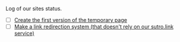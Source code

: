 Log of our sites status.

- [ ]  [Create the first version of the temporary page](https://github.com/sutrosite/archive.christmas/issues/1)
- [ ]  [Make a link redirection system (that doesn't rely on our sutro.link service)](https://github.com/sutrosite/archive.christmas/issues/2)
